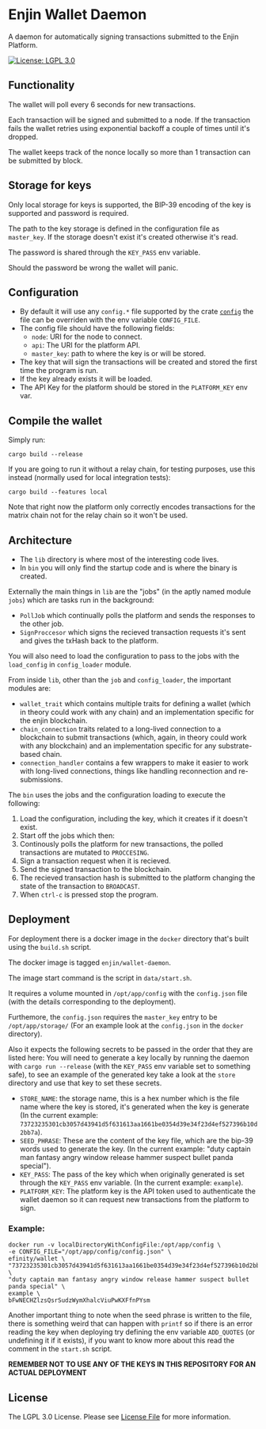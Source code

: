 # Enjin Wallet Daemon

A daemon for automatically signing transactions submitted to the Enjin Platform.

[![License: LGPL 3.0](https://img.shields.io/badge/license-LGPL_3.0-purple)](https://opensource.org/license/lgpl-3-0/)

## Functionality

The wallet will poll every 6 seconds for new transactions.

Each transaction will be signed and submitted to a node. If the transaction fails the wallet retries using exponential backoff a couple of times until it's dropped.

The wallet keeps track of the nonce locally so more than 1 transaction can be submitted by block.

## Storage for keys

Only local storage for keys is supported, the BIP-39 encoding of the key is supported and password is required.

The path to the key storage is defined in the configuration file as `master_key`. If the storage doesn't exist it's created otherwise it's read.

The password is shared through the `KEY_PASS` env variable.

Should the password be wrong the wallet will panic.

## Configuration

* By default it will use any `config.*` file supported by the crate [`config`](https://crates.io/crates/config) the file can be overriden with the env variable `CONFIG_FILE`.
* The config file should have the following fields:
  * `node`: URI for the node to connect.
  * `api`: The URI for the platform API.
  * `master_key`: path to where the key is or will be stored.
* The key that will sign the transactions will be created and stored the first time the program is run.
* If the key already exists it will be loaded.
* The API Key for the platform should be stored in the `PLATFORM_KEY` env var.

## Compile the wallet

Simply run:

`cargo build --release`

If you are going to run it without a relay chain, for testing purposes, use this instead (normally used for local integration tests):

`cargo build --features local`

Note that right now the platform only correctly encodes transactions for the matrix chain not for the relay chain so it won't be used.

## Architecture

* The `lib` directory is where most of the interesting code lives.
* In `bin` you will only find the startup code and is where the binary is created.

Externally the main things in `lib` are the "jobs" (in the aptly named module `jobs`) which are tasks run in the background:
* `PollJob` which continually polls the platform and sends the responses to the other job.
* `SignProccesor` which signs the recieved transaction requests it's sent and gives the txHash back to the platform.

You will also need to load the configuration to pass to the jobs with the `load_config` in `config_loader` module.

From inside `lib`, other than the `job` and `config_loader`, the important modules are:
* `wallet_trait` which contains multiple traits for defining a wallet (which in theory could work with any chain) and an implementation specific for the enjin blockchain.
* `chain_connection` traits related to a long-lived connection to a blockchain to submit transactions (which, again, in theory could work with any blockchain) and an implementation specific for any substrate-based chain.
* `connection_handler` contains a few wrappers to make it easier to work with long-lived connections, things like handling reconnection and re-submissions.

The `bin` uses the jobs and the configuration loading to execute the following:
1. Load the configuration, including the key, which it creates if it doesn't exist.
1. Start off the jobs which then:
1. Continously polls the platform for new transactions, the polled transactions are mutated to `PROCCESING`.
1. Sign a transaction request when it is recieved.
1. Send the signed transaction to the blockchain.
1. The recieved transaction hash is submitted to the platform changing the state of the transaction to `BROADCAST`.
1. When `ctrl-c` is pressed stop the program.

## Deployment

For deployment there is a docker image in the `docker` directory that's built using the `build.sh` script.

The docker image is tagged `enjin/wallet-daemon`.

The image start command is the script in `data/start.sh`.

It requires a volume mounted in `/opt/app/config` with the `config.json` file (with the details corresponding to the deployment).

Furthemore, the `config.json` requires the `master_key` entry to be `/opt/app/storage/` (For an example look at the `config.json` in the `docker` directory).

Also it expects the following secrets to be passed in the order that they are listed here:
You will need to generate a key locally by running the daemon with `cargo run --release` (with the `KEY_PASS` env variable set to something safe), to see an example of the generated key take a look at the `store` directory and use that key to set these secrets.
* `STORE_NAME`: the storage name, this is a hex number which is the file name where the key is stored, it's generated when the key is generate (In the current example: `73723235301cb3057d43941d5f631613aa1661be0354d39e34f23d4ef527396b10d2bb7a`).
* `SEED_PHRASE`: These are the content of the key file, which are the bip-39 words used to generate the key. (In the current example: "duty captain man fantasy angry window release hammer suspect bullet panda special").
* `KEY_PASS`: The pass of the key which when originally generated is set through the `KEY_PASS` env variable. (In the current example: `example`).
* `PLATFORM_KEY`: The platform key is the API token used to authenticate the wallet daemon so it can request new transactions from the platform to sign.

### Example:
```
docker run -v localDirectoryWithConfigFile:/opt/app/config \ 
-e CONFIG_FILE="/opt/app/config/config.json" \ 
efinity/wallet \
"73723235301cb3057d43941d5f631613aa1661be0354d39e34f23d4ef527396b10d2bb7a" \
"duty captain man fantasy angry window release hammer suspect bullet panda special" \
example \
bFwNECHZlzsQsrSudzWymXhalcViuPwKXFfnPYsm
```

Another important thing to note when the seed phrase is written to the file, there is something weird that can happen with `printf` so if there is an error reading the key when deploying try defining the env variable `ADD_QUOTES` (or undefining it if it exists), if you want to know more about this read the comment in the `start.sh` script.

**REMEMBER NOT TO USE ANY OF THE KEYS IN THIS REPOSITORY FOR AN ACTUAL DEPLOYMENT**

## License

The LGPL 3.0 License. Please see [License File](LICENSE) for more information.
